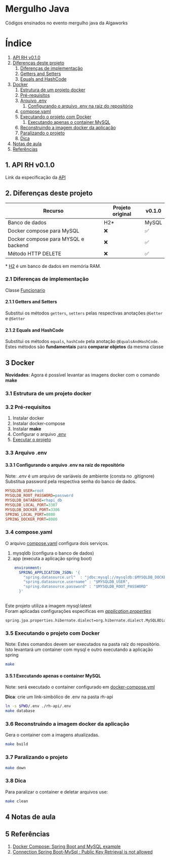 

# Mergulho Java

 Códigos ensinados no evento mergulho java da Algaworks

# Índice #

1. [API RH v0.1.0](#1-api-rh-v010)
2. [Diferenças deste projeto](#2-diferenças-deste-projeto)
    1. [Diferenças de implementação](#21-diferenças-de-implementação)
    2. [Getters and Setters](#211-getters-and-setters)
    3. [Equals and HashCode](#212-equals-and-hashcode)
3. [Docker](#3-docker)
   1. [Estrutura de um projeto docker](#31-estrutura-de-um-projeto-docker)
   2. [Pré-requisitos](#32-pré-requisitos)
   3. [Arquivo .env](#33--arquivo-env)
      1. [Configurando o arquivo .env na raiz do repositório](#331-configurando-o-arquivo-env-na-raiz-do-repositório)
   4. [compose.yaml](#34-composeyaml)
   5. [Executando o projeto com Docker](#35-executando-o-projeto-com-docker)
      1. [Executando apenas o container MySQL](#351-executando-apenas-o-container-mysql)
   6. [Reconstruindo a imagem docker da aplicação](#36-reconstruindo-a-imagem-docker-da-aplicação)
   7. [Paralizando o projeto](#37-paralizando-o-projeto)
   8. [Dica](#38-dica)
4. [Notas de aula](#4-notas-de-aula)
5. [Referências](#5-referências)


## 1. API RH v0.1.0 ##
Link da  especificação da [API](api.md)

## 2. Diferenças deste projeto ##

Recurso                             |Projeto original   | v0.1.0
------------------------------------|-------------------|---------------
Banco de dados                      | H2\*              | MySQL 
Docker compose para MySQL           | ❌️                | ✅️
Docker compose para MYSQL e backend | ❌️                | ✅️
Método HTTP DELETE                  | ❌️                | ✅️

\* [H2](https://h2database.com/html/main.html) é um banco de dados em memória RAM.

### 2.1 Diferenças de implementação ### 

Classe [Funcionario](rh-api/src/main/java/com/algaworks/rh/rhapi/model/Funcionario.java)

#### 2.1.1 Getters and Setters ####

Substitui os métodos ```getters```, ```setters``` pelas respectivas anotações ```@Getter``` e ```@Setter```

#### 2.1.2 Equals and HashCode ####

Substitui os métodos ```equals```, ```hashCode``` pela anotação ```@EqualsAndHashCode```.</br> 
Estes métodos são **fundamentais** para **comparar objetos** da mesma classe</br>

## 3 Docker ##
**Novidades**: Agora é possível levantar as imagens docker com o comando **make**
### 3.1 Estrutura de um projeto docker ###
### 3.2 Pré-requisitos ###
1.  Instalar docker
2.  Instalar docker-compose
3.  Instalar **make**
4. Configurar o arquivo [.env](#arquivo-env)
5. [Executar o projeto](#executando-o-projeto)

### 3.3  Arquivo .env ###

#### 3.3.1 Configurando o arquivo .env na raiz do **repositório** ####
Note: *.env* é um arquivo de variáveis de ambiente (consta no .gitignore)
Substitua password pela respectiva senha do banco de dados.
```ini
MYSQLDB_USER=root
MYSQLDB_ROOT_PASSWORD=password
MYSQLDB_DATABASE=rhapi_db
MYSQLDB_LOCAL_PORT=3307
MYSQLDB_DOCKER_PORT=3306
SPRING_LOCAL_PORT=8080
SPRING_DOCKER_PORT=8080

```

### 3.4 compose.yaml ###

O arquivo [compose.yaml](compose.yaml) configura dois serviços.
1. mysqldb (configura o banco de dados)
2. app (executa a aplicação spring boot)

```yaml
    environment:
      SPRING_APPLICATION_JSON: '{
        "spring.datasource.url"  : "jdbc:mysql://mysqldb:$MYSQLDB_DOCKER_PORT/$MYSQLDB_DATABASE?useSSL=false&createDatabaseIfNotExist=true&allowPublicKeyRetrieval=true",
        "spring.datasource.username" : "$MYSQLDB_USER",
        "spring.datasource.password" : "$MYSQLDB_ROOT_PASSWORD"
      }'
      
  ```

Este projeto utiliza a imagem mysql:latest</br>
Foram aplicadas configurações especificas em [*application.properties*](rh-api/src/main/resources/application.properties)

```properties
spring.jpa.properties.hibernate.dialect=org.hibernate.dialect.MySQL8Dialect
```


### 3.5 Executando o projeto com Docker ###
Note: Estes comandos devem ser executados na pasta raíz do repositório.</br>
Isto levantará um container com mysql e outro executando a aplicação spring

```bash 
make 
```

#### 3.5.1 Executando apenas o container MySQL ####
Note: será executado o container configurado em [docker-compose.yml](rh-api/docker-compose.yml)</br>

**Dica**: crie um link-simbólico de .env na pasta rh-api

```bash
ln -s $PWD/.env ./rh-api/.env
make database
```

### 3.6 Reconstruindo a imagem docker da aplicação ###
Gera o container com a imagens atualizadas.

```bash
make build
```

### 3.7 Paralizando o projeto ###

```bash
make down
```

### 3.8 Dica ###
Para paralizar o container e deletar arquivos use: 

```bash
make clean
```

## 4 Notas de aula ##

## 5 Referências ##
1. [Docker Compose: Spring Boot and MySQL example ](https://www.bezkoder.com/docker-compose-spring-boot-mysql/</br>)</br>
2. [Connection Spring Boot-MySql : Public Key Retrieval is not allowed](https://stackoverflow.com/questions/57416600/connection-spring-boot-mysql-public-key-retrieval-is-not-allowed)</br>